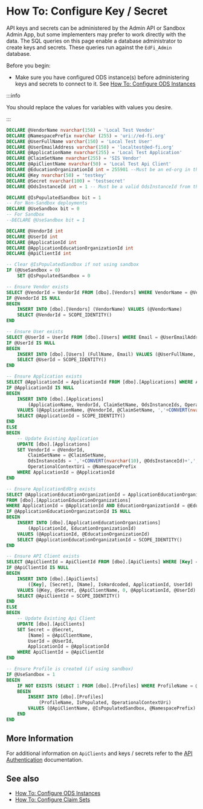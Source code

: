 # How To: Configure Key / Secret

API keys and secrets can be administered by the Admin API or Sandbox Admin App,
but some implementers may prefer to work directly with the data. The SQL queries
on this page enable a database administrator to create keys and secrets. These
queries run against the `EdFi_Admin` database.

Before you begin:

* Make sure you have configured ODS instance(s) before administering keys and
    secrets to connect to it. See [How To: Configure ODS
    Instances](./how-to-configure-ods-instances.md)

:::info

You should replace the values for variables with values you desire.

:::

```sql
DECLARE @VendorName nvarchar(150) = 'Local Test Vendor'
DECLARE @NamespacePrefix nvarchar (255) = 'uri://ed-fi.org'
DECLARE @UserFullName varchar(150) = 'Local Test User'
DECLARE @UserEmailAddress varchar(150) = 'localtest@ed-fi.org'
DECLARE @ApplicationName nvarchar(255) = 'Local Test Application'
DECLARE @ClaimSetName nvarchar(255) = 'SIS Vendor'
DECLARE @ApiClientName nvarchar(50) = 'Local Test Api Client'
DECLARE @EducationOrganizationId int = 255901 --Must be an ed-org in the ODS
DECLARE @Key nvarchar(50) = 'testkey'
DECLARE @Secret nvarchar(100) = 'testsecret'
DECLARE @OdsInstanceId int = 1 -- Must be a valid OdsInstanceId from the OdsInstances table

DECLARE @IsPopulatedSandbox bit = 1
-- For Non-Sandbox deployments
DECLARE @UseSandbox bit = 0
-- For Sandbox
--DECLARE @UseSandbox bit = 1

DECLARE @VendorId int
DECLARE @UserId int
DECLARE @ApplicationId int
DECLARE @ApplicationEducationOrganizationId int
DECLARE @ApiClientId int

-- Clear @IsPopulatedSandbox if not using sandbox
IF (@UseSandbox = 0)
    SET @IsPopulatedSandbox = 0

-- Ensure Vendor exists
SELECT @VendorId = VendorId FROM [dbo].[Vendors] WHERE VendorName = @VendorName
IF @VendorId IS NULL
BEGIN
    INSERT INTO [dbo].[Vendors] (VendorName) VALUES (@VendorName)
    SELECT @VendorId = SCOPE_IDENTITY()
END

-- Ensure User exists
SELECT @UserId = UserId FROM [dbo].[Users] WHERE Email = @UserEmailAddress
IF @UserId IS NULL
BEGIN
    INSERT INTO [dbo].[Users] (FullName, Email) VALUES (@UserFullName, @UserEmailAddress)
    SELECT @UserId = SCOPE_IDENTITY()
END

-- Ensure Application exists
SELECT @ApplicationId = ApplicationId FROM [dbo].[Applications] WHERE ApplicationName = @ApplicationName
IF @ApplicationId IS NULL
BEGIN
    INSERT INTO [dbo].[Applications] 
        (ApplicationName, VendorId, ClaimSetName, OdsInstanceIds, OperationalContextUri) 
    VALUES (@ApplicationName, @VendorId, @ClaimSetName, ','+CONVERT(nvarchar(10), @OdsInstanceId)+',', @NamespacePrefix)
    SELECT @ApplicationId = SCOPE_IDENTITY()
END
ELSE
BEGIN
    -- Update Existing Application
    UPDATE [dbo].[Applications]
    SET VendorId = @VendorId,
        ClaimSetName = @ClaimSetName,
        OdsInstanceIds = ','+CONVERT(nvarchar(10), @OdsInstanceId)+',',
        OperationalContextUri = @NamespacePrefix
    WHERE ApplicationId = @ApplicationId
END

-- Ensure ApplicationEdOrg exists
SELECT @ApplicationEducationOrganizationId = ApplicationEducationOrganizationId 
FROM [dbo].[ApplicationEducationOrganizations] 
WHERE ApplicationId = @ApplicationId AND EducationOrganizationId = @EducationOrganizationId
IF @ApplicationEducationOrganizationId IS NULL
BEGIN
    INSERT INTO [dbo].[ApplicationEducationOrganizations] 
        (ApplicationId, EducationOrganizationId) 
    VALUES (@ApplicationId, @EducationOrganizationId)
    SELECT @ApplicationEducationOrganizationId = SCOPE_IDENTITY()
END

-- Ensure API Client exists
SELECT @ApiClientId = ApiClientId FROM [dbo].[ApiClients] WHERE [Key] = @Key
IF @ApiClientId IS NULL
BEGIN
    INSERT INTO [dbo].[ApiClients] 
        ([Key], [Secret], [Name], IsHardcoded, ApplicationId, UserId) 
    VALUES (@Key, @Secret, @ApiClientName, 0, @ApplicationId, @UserId)
    SELECT @ApiClientId = SCOPE_IDENTITY()
END
ELSE
BEGIN
    -- Update Existing Api Client
    UPDATE [dbo].[ApiClients]
    SET Secret = @Secret,
        [Name] = @ApiClientName,
        UserId = @UserId,
        ApplicationId = @ApplicationId
    WHERE ApiClientId = @ApiClientId
END

-- Ensure Profile is created (if using sandbox)
IF @UseSandbox = 1
BEGIN
    IF NOT EXISTS (SELECT 1 FROM [dbo].[Profiles] WHERE ProfileName = @ApiClientName)
    BEGIN
        INSERT INTO [dbo].[Profiles] 
            (ProfileName, IsPopulated, OperationalContextUri) 
        VALUES (@ApiClientName, @IsPopulatedSandbox, @NamespacePrefix)
    END
END

```

## More Information

For additional information on `ApiClients` and keys / secrets refer to the [API
Authentication](https://techdocs.ed-fi.org/display/ETKB/API+Authentication)
documentation.

## See also

* [How To: Configure ODS Instances](./how-to-configure-ods-instances.md)
* [How To: Configure Claim Sets](./how-to-configure-claim-sets.md)
